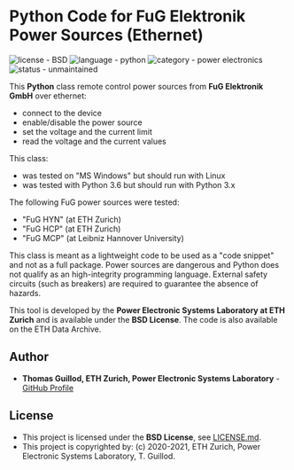 # Python Code for FuG Elektronik Power Sources (Ethernet)

![license - BSD](https://img.shields.io/badge/license-BSD-green)
![language - python](https://img.shields.io/badge/language-python-blue)
![category - power electronics](https://img.shields.io/badge/category-power%20electronics-lightgrey)
![status - unmaintained](https://img.shields.io/badge/status-unmaintained-red)

This **Python** class remote control power sources from **FuG Elektronik GmbH** over ethernet:
* connect to the device
* enable/disable the power source
* set the voltage and the current limit
* read the voltage and the current values

This class:
* was tested on "MS Windows" but should run with Linux
* was tested with Python 3.6 but should run with Python 3.x

The following FuG power sources were tested:
* "FuG HYN" (at ETH Zurich)
* "FuG HCP" (at ETH Zurich)
* "FuG MCP" (at Leibniz Hannover University)

This class is meant as a lightweight code to be used as a "code snippet" and not as a full package.
Power sources are dangerous and Python does not qualify as an high-integrity programming language.
External safety circuits (such as breakers) are required to guarantee the absence of hazards.

This tool is developed by the **Power Electronic Systems Laboratory at ETH Zurich** and is available under the **BSD License**. The code is also available on the ETH Data Archive.

## Author

* **Thomas Guillod, ETH Zurich, Power Electronic Systems Laboratory** - [GitHub Profile](https://github.com/otvam)

## License

* This project is licensed under the **BSD License**, see [LICENSE.md](LICENSE.md).
* This project is copyrighted by: (c) 2020-2021, ETH Zurich, Power Electronic Systems Laboratory, T. Guillod.
